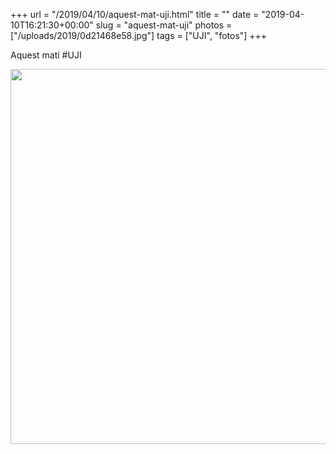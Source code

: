 +++
url = "/2019/04/10/aquest-mat-uji.html"
title = ""
date = "2019-04-10T16:21:30+00:00"
slug = "aquest-mat-uji"
photos = ["/uploads/2019/0d21468e58.jpg"]
tags = ["UJI", "fotos"]
+++

Aquest matí #UJI

<img src="/uploads/2019/0d21468e58.jpg" width="600" height="600" alt="" />
